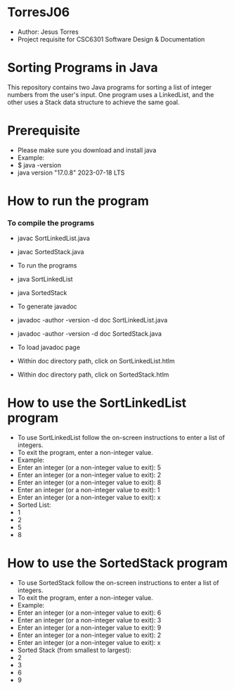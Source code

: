 # TorresJ06
- Author: Jesus Torres
- Project requisite for CSC6301 Software Design &amp; Documentation

# Sorting Programs in Java
This repository contains two Java programs for sorting a list of integer numbers from the user's input. 
One program uses a LinkedList, and the other uses a Stack data structure to achieve the same goal.

# Prerequisite
- Please make sure you download and install java
- Example:
- $ java -version
- java version "17.0.8" 2023-07-18 LTS

# How to run the program
### To compile the programs
- javac SortLinkedList.java
- javac SortedStack.java

- To run the programs
- java SortLinkedList
- java SortedStack

- To generate javadoc
- javadoc -author -version -d doc SortLinkedList.java
- javadoc -author -version -d doc SortedStack.java

- To load javadoc page
- Within doc directory path, click on SortLinkedList.htlm
- Within doc directory path, click on SortedStack.htlm
  
# How to use the SortLinkedList program
- To use SortLinkedList follow the on-screen instructions to enter a list of integers.
- To exit the program, enter a non-integer value.
- Example:
- Enter an integer (or a non-integer value to exit): 5
- Enter an integer (or a non-integer value to exit): 2
- Enter an integer (or a non-integer value to exit): 8
- Enter an integer (or a non-integer value to exit): 1
- Enter an integer (or a non-integer value to exit): x
- Sorted List:
- 1
- 2
- 5
- 8

# How to use the SortedStack program
- To use SortedStack follow the on-screen instructions to enter a list of integers.
- To exit the program, enter a non-integer value.
- Example:
- Enter an integer (or a non-integer value to exit): 6
- Enter an integer (or a non-integer value to exit): 3
- Enter an integer (or a non-integer value to exit): 9
- Enter an integer (or a non-integer value to exit): 2
- Enter an integer (or a non-integer value to exit): x
- Sorted Stack (from smallest to largest):
- 2
- 3
- 6
- 9
